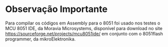 # Observação Importante

Para compilar os códigos em Assembly para o 8051 foi usado nos testes o MCU 8051 IDE, da Moravia Microsystems, disponível para download
no site https://sourceforge.net/projects/mcu8051ide/ em conjunto com o 8051flash programmer, da mikroElektronika.
